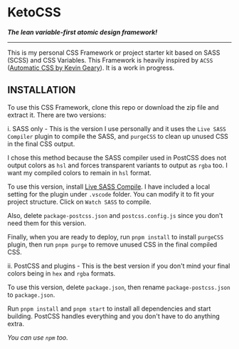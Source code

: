 # KetoCSS

**_The lean variable-first atomic design framework!_**

---

This is my personal CSS Framework or project starter kit based on SASS (SCSS) and CSS Variables. This Framework is heavily inspired by `ACSS` ([Automatic CSS by Kevin Geary](https://automaticcss.com/)). It is a work in progress.

## INSTALLATION

To use this CSS Framework, clone this repo or download the zip file and extract it. There are two versions:

i. SASS only - This is the version I use personally and it uses the `Live SASS Compiler` plugin to compile the SASS, and `purgeCSS` to clean up unused CSS in the final CSS output.

I chose this method because the SASS compiler used in PostCSS does not output colors as `hsl` and forces transparent variants to output as `rgba` too. I want my compiled colors to remain in `hsl` format.

To use this version, install [Live SASS Compile](https://marketplace.visualstudio.com/items?itemName=glenn2223.live-sass&ssr=false). I have included a local setting for the plugin under `.vscode` folder. You can modify it to fit your project structure. Click on `Watch SASS` to compile.

Also, delete `package-postcss.json` and `postcss.config.js` since you don't need them for this version.

Finally, when you are ready to deploy, run `pnpm install` to install `purgeCSS` plugin, then run `pnpm purge` to remove unused CSS in the final compiled CSS.

ii. PostCSS and plugins - This is the best version if you don't mind your final colors being in `hex` and `rgba` formats.

To use this version, delete `package.json`, then rename `package-postcss.json` to `package.json`.

Run `pnpm install` and `pnpm start` to install all dependencies and start building. PostCSS handles everything and you don't have to do anything extra.

_You can use `npm` too._
